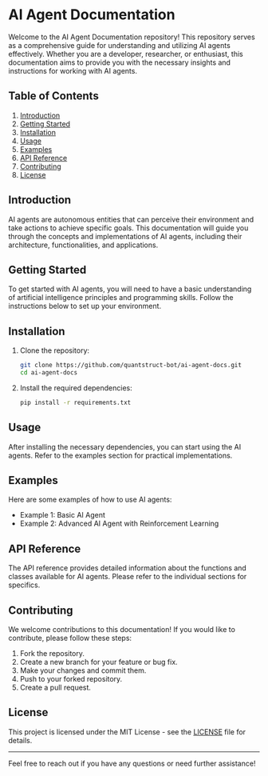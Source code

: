 # AI Agent Documentation

Welcome to the AI Agent Documentation repository! This repository serves as a comprehensive guide for understanding and utilizing AI agents effectively. Whether you are a developer, researcher, or enthusiast, this documentation aims to provide you with the necessary insights and instructions for working with AI agents.

## Table of Contents

1. [Introduction](./#introduction)
2. [Getting Started](./#getting-started)
3. [Installation](./#installation)
4. [Usage](./#usage)
5. [Examples](./#examples)
6. [API Reference](./#api-reference)
7. [Contributing](./#contributing)
8. [License](./#license)

## Introduction

AI agents are autonomous entities that can perceive their environment and take actions to achieve specific goals. This documentation will guide you through the concepts and implementations of AI agents, including their architecture, functionalities, and applications.

## Getting Started

To get started with AI agents, you will need to have a basic understanding of artificial intelligence principles and programming skills. Follow the instructions below to set up your environment.

## Installation

1.  Clone the repository:

    ```bash
    git clone https://github.com/quantstruct-bot/ai-agent-docs.git
    cd ai-agent-docs
    ```
2.  Install the required dependencies:

    ```bash
    pip install -r requirements.txt
    ```

## Usage

After installing the necessary dependencies, you can start using the AI agents. Refer to the examples section for practical implementations.

## Examples

Here are some examples of how to use AI agents:

* Example 1: Basic AI Agent
* Example 2: Advanced AI Agent with Reinforcement Learning

## API Reference

The API reference provides detailed information about the functions and classes available for AI agents. Please refer to the individual sections for specifics.

## Contributing

We welcome contributions to this documentation! If you would like to contribute, please follow these steps:

1. Fork the repository.
2. Create a new branch for your feature or bug fix.
3. Make your changes and commit them.
4. Push to your forked repository.
5. Create a pull request.

## License

This project is licensed under the MIT License - see the [LICENSE](https://github.com/fauziridwan1709/ai-agent-docs/blob/master/LICENSE/README.md) file for details.

***

Feel free to reach out if you have any questions or need further assistance!
